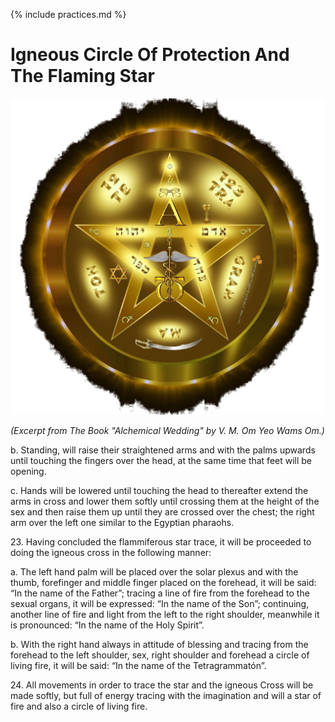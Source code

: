 {% include practices.md %}

# Igneous Circle Of Protection And The Flaming Star

![Tetragrammaton](/assets/img/tetragrammaton_gold.png)

_(Excerpt from The Book "Alchemical Wedding" by V. M. Om Yeo Wams Om.)_

b\.  Standing, will raise their straightened arms and with the palms upwards until touching the fingers over the head, at the same time that feet will be opening.  

c\.  Hands will be lowered until touching the head to thereafter extend the arms in cross and lower them softly until crossing them at the height of the sex and then raise them up until they are crossed over the chest; the right arm over the left one similar to the Egyptian pharaohs.  

23\. Having concluded the flammiferous star trace, it will be proceeded to doing the igneous cross in the following manner:  

a\.  The left hand palm will be placed over the solar plexus and with the thumb, forefinger and middle finger placed on the forehead, it will be said:  “In the name of the Father”; tracing a line of fire from the forehead to the sexual organs, it will be expressed:  “In the name of the Son”; continuing, another line of fire and light from the left to the right shoulder, meanwhile it is pronounced:  “In the name of the Holy Spirit”.  

b\.  With the right hand always in attitude of blessing and tracing from the forehead to the left shoulder, sex, right shoulder and forehead a circle of living fire, it will be said:  “In the name of the Tetragrammatón”.  

24\.  All movements in order to trace the star and the igneous Cross will be made softly, but full of energy tracing with the imagination and will a star of fire and also a circle of living fire.  
